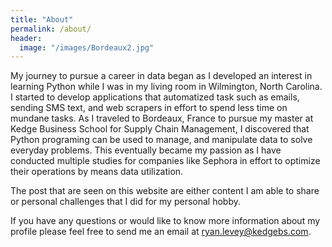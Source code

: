 ```yaml
---
title: "About"
permalink: /about/
header:
  image: "/images/Bordeaux2.jpg"
---
```


My journey to pursue a career in data began as I developed an interest in learning Python while I was in my living room in Wilmington, North Carolina. I started to develop applications that automatized task such as emails, sending SMS text, and web scrapers in effort to spend less time on mundane tasks. As I traveled to Bordeaux, France to pursue my master at Kedge Business School for Supply Chain Management, I discovered that Python programing can be used to manage, and manipulate data to solve everyday problems. This eventually became my passion as I have conducted multiple studies for companies like Sephora in effort to optimize their operations by means data utilization. 

The post that are seen on this website are either content I am able to share or personal challenges that I did for my personal hobby.

If you have any questions or would like to know more information about my profile please feel free to send me an email at ryan.levey@kedgebs.com.
